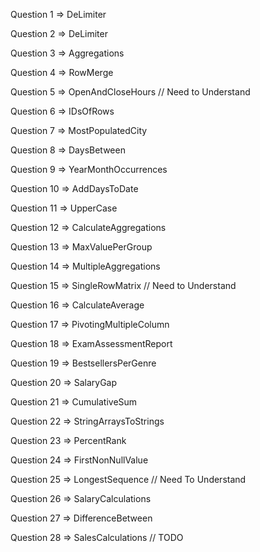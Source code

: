 

Question 1 => DeLimiter

Question 2 => DeLimiter

Question 3 => Aggregations

Question 4 => RowMerge

Question 5 => OpenAndCloseHours        // Need to Understand

Question 6 => IDsOfRows                

Question 7 => MostPopulatedCity

Question 8 => DaysBetween

Question 9 => YearMonthOccurrences

Question 10 => AddDaysToDate

Question 11 => UpperCase

Question 12 => CalculateAggregations

Question 13 => MaxValuePerGroup

Question 14 => MultipleAggregations

Question 15 => SingleRowMatrix         // Need to Understand

Question 16 => CalculateAverage

Question 17 => PivotingMultipleColumn

Question 18 => ExamAssessmentReport

Question 19 => BestsellersPerGenre

Question 20 => SalaryGap

Question 21 => CumulativeSum

Question 22 => StringArraysToStrings

Question 23 => PercentRank

Question 24 => FirstNonNullValue       

Question 25 => LongestSequence         // Need To Understand

Question 26 => SalaryCalculations

Question 27 => DifferenceBetween

Question 28 => SalesCalculations       // TODO
 
